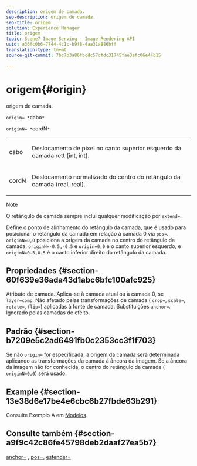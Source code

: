 ```yaml
---
description: origem de camada.
seo-description: origem de camada.
seo-title: origem
solution: Experience Manager
title: origem
topic: Scene7 Image Serving - Image Rendering API
uuid: a36fc0b6-7744-4c1c-b9f8-4aa31a886bff
translation-type: tm+mt
source-git-commit: 7bc7b3a86fbcdc57cfdc31745fae3afc06e44b15

---
```



# origem{#origin}

origem de camada.

`origin= *`cabo`*`

`originN= *`cordN`*`

<table id="simpletable_A270FD92B1E841FE81F5AB300351FE01"> 
 <tr class="strow"> 
  <td class="stentry"> <p><span class="varname"> cabo</span> </p></td> 
  <td class="stentry"> <p>Deslocamento de pixel no canto superior esquerdo da camada rett (int, int). </p></td> 
 </tr> 
 <tr class="strow"> 
  <td class="stentry"> <p><span class="varname"> cordN</span> </p></td> 
  <td class="stentry"> <p>Deslocamento normalizado do centro do retângulo da camada (real, real). </p></td> 
 </tr> 
</table>

>[!NOTE]
>
>O retângulo de camada sempre inclui qualquer modificação por `extend=`.

Define o ponto de alinhamento do retângulo da camada, que é usado para posicionar o retângulo da camada em relação à camada 0 via `pos=`. `originN=0,0` posiciona a origem da camada no centro do retângulo da camada. `originN=-0.5,-0.5` e `origin=0,0` é o canto superior esquerdo, e `originN=0.5,0.5` é o canto inferior direito do retângulo da camada.

## Propriedades {#section-60f639e36ada43d1abc6bfc100afc925}

Atributo de camada. Aplica-se à camada atual ou à camada 0, se `layer=comp`. Não afetado pelas transformações de camada ( `crop=`, `scale=`, `rotate=`, `flip=`) aplicadas à fonte de camada. Substituições `anchor=`. Ignorado pelas camadas de efeito.

## Padrão {#section-b7209e5c2ad6491fb0c2353cc3f1f703}

Se não `origin=` for especificada, a origem da camada será determinada aplicando as transformações da camada à âncora da imagem. Se a âncora da imagem não for conhecida, o centro do retângulo da camada ( `originN=0,0`) será usado.

## Example {#section-13e38d6e17be4e6cbc6b27fbde63b291}

Consulte Exemplo A em [Modelos](../../../../../is-api/http-ref/image-serving-api-ref/c-http-protocol-reference/c-templates/c-templates.md#concept-3cd2d2adae0e41b2979b9640244d4d3e).

## Consulte também {#section-a9f9c42c86fe45798deb2daaf27ea5b7}

[anchor=](../../../../../is-api/http-ref/image-serving-api-ref/c-http-protocol-reference/c-command-reference/r-anchor.md#reference-6661e548ab284b82828d8d94c8ddeb7c) , [pos=](../../../../../is-api/http-ref/image-serving-api-ref/c-http-protocol-reference/c-command-reference/r-pos.md#reference-65de948f4b404f1182b22119ca332143), [estender=](../../../../../is-api/http-ref/image-serving-api-ref/c-http-protocol-reference/c-command-reference/r-extend.md#reference-7e9156beb285459d830e2d56782a74ac)
